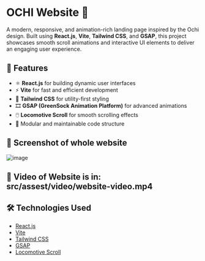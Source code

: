 # OCHI Website 🎨

A modern, responsive, and animation-rich landing page inspired by the Ochi design. Built using **React.js**, **Vite**, **Tailwind CSS**, and **GSAP**, this project showcases smooth scroll animations and interactive UI elements to deliver an engaging user experience.

## 🚀 Features

- ⚛️ **React.js** for building dynamic user interfaces
- ⚡ **Vite** for fast and efficient development
- 🎨 **Tailwind CSS** for utility-first styling
- 🎞️ **GSAP (GreenSock Animation Platform)** for advanced animations
- 🖱️ **Locomotive Scroll** for smooth scrolling effects
- 🧩 Modular and maintainable code structure

## 📸 Screenshot of whole website

![image](https://github.com/user-attachments/assets/68fd6461-bd26-47c1-84d3-f8a99c54f235)

## 🎥 Video of Website is in: src/assest/video/website-video.mp4


## 🛠️ Technologies Used

- [React.js](https://reactjs.org/)
- [Vite](https://vitejs.dev/)
- [Tailwind CSS](https://tailwindcss.com/)
- [GSAP](https://greensock.com/gsap/)
- [Locomotive Scroll](https://locomotivemtl.github.io/locomotive-scroll/)



